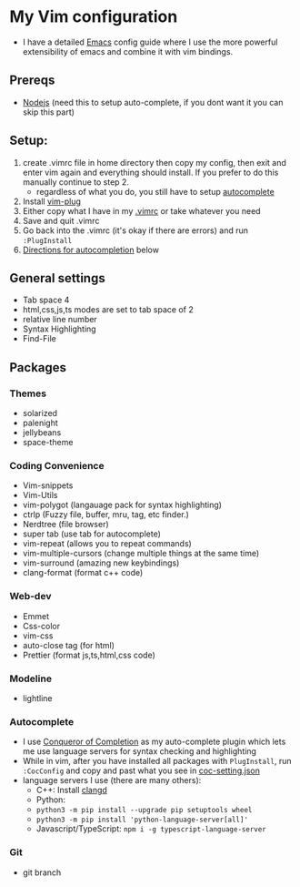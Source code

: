 # My Vim configuration 
- I have a detailed [Emacs](<https://github.com/marinov98/dotfiles/blob/master/emacs/MarinMacs.org>) config guide where I use the more powerful extensibility of emacs and combine it with vim bindings. 

## Prereqs 
- [Nodejs](<https://nodejs.org/en/>) (need this to setup auto-complete, if you dont want it you can skip this part)

## Setup:
1. create .vimrc file in home directory then copy my config, then exit and enter vim again and everything should install. If you prefer to do this manually continue to step 2. 
    - regardless of what you do, you still have to setup [autocomplete](#Autocomplete)
2. Install [vim-plug](https://github.com/junegunn/vim-plug)
3. Either copy what I have in my [.vimrc](<https://github.com/marinov98/dotfiles/blob/master/vim/.vimrc>) or take whatever you need 
3. Save and quit .vimrc
4. Go back into the .vimrc (it's okay if there are errors) and  run `:PlugInstall`
6. [Directions for autocompletion](#Autocomplete) below 

## General settings
- Tab space 4
- html,css,js,ts modes are set to tab space of 2
- relative line number
- Syntax Highlighting
- Find-File

## Packages

### Themes
- solarized
- palenight
- jellybeans
- space-theme


### Coding Convenience
- Vim-snippets
- Vim-Utils
- vim-polygot (langauage pack for syntax highlighting)
- ctrlp (Fuzzy file, buffer, mru, tag, etc finder.)
- Nerdtree (file browser)
- super tab (use tab for autocomplete)
- vim-repeat (allows you to repeat commands)
- vim-multiple-cursors (change multiple things at the same time) 
- vim-surround (amazing new keybindings)
- clang-format (format c++ code)


### Web-dev
- Emmet 
- Css-color 
- vim-css
- auto-close tag (for html)
- Prettier (format js,ts,html,css code)

### Modeline
- lightline

### Autocomplete
- I use [Conqueror of Completion](<https://github.com/neoclide/coc.nvim>) as my auto-complete plugin which lets me use language servers for syntax checking and highlighting
- While in vim, after you have installed all packages with `PlugInstall`, run `:CocConfig` and copy and past what you see in [coc-setting.json](<https://github.com/marinov98/dotfiles/blob/master/vim/coc-settings.json>)
- language servers I use (there are many others):
    - C++: Install [clangd](<https://clang.llvm.org/extra/clangd/Installation.html>)
    - Python: 
     - `python3 -m pip install --upgrade pip setuptools wheel`
     - `python3 -m pip install 'python-language-server[all]'`
    - Javascript/TypeScript: `npm i -g typescript-language-server`
    
### Git
- git branch
